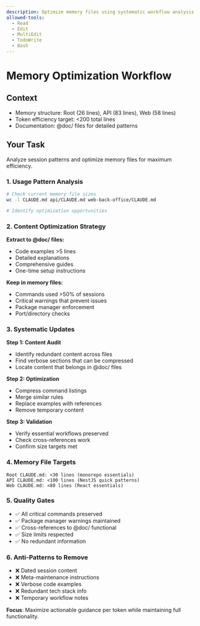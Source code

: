 ```yaml
---
description: Optimize memory files using systematic workflow analysis
allowed-tools:
  - Read
  - Edit
  - MultiEdit
  - TodoWrite
  - Bash
---
```


# Memory Optimization Workflow

## Context
- Memory structure: Root (26 lines), API (83 lines), Web (58 lines)
- Token efficiency target: <200 total lines
- Documentation: @doc/ files for detailed patterns

## Your Task

Analyze session patterns and optimize memory files for maximum efficiency.

### 1. Usage Pattern Analysis
```bash
# Check current memory file sizes
wc -l CLAUDE.md api/CLAUDE.md web-back-office/CLAUDE.md

# Identify optimization opportunities
```

### 2. Content Optimization Strategy

**Extract to @doc/ files:**
- Code examples >5 lines
- Detailed explanations
- Comprehensive guides
- One-time setup instructions

**Keep in memory files:**
- Commands used >50% of sessions
- Critical warnings that prevent issues
- Package manager enforcement
- Port/directory checks

### 3. Systematic Updates

**Step 1: Content Audit**
- Identify redundant content across files
- Find verbose sections that can be compressed
- Locate content that belongs in @doc/ files

**Step 2: Optimization**
- Compress command listings
- Merge similar rules
- Replace examples with references
- Remove temporary content

**Step 3: Validation**
- Verify essential workflows preserved
- Check cross-references work
- Confirm size targets met

### 4. Memory File Targets
```
Root CLAUDE.md: <30 lines (monorepo essentials)
API CLAUDE.md: <100 lines (NestJS quick patterns)
Web CLAUDE.md: <80 lines (React essentials)
```

### 5. Quality Gates
- ✅ All critical commands preserved
- ✅ Package manager warnings maintained  
- ✅ Cross-references to @doc/ functional
- ✅ Size limits respected
- ✅ No redundant information

### 6. Anti-Patterns to Remove
- ❌ Dated session content
- ❌ Meta-maintenance instructions
- ❌ Verbose code examples
- ❌ Redundant tech stack info
- ❌ Temporary workflow notes

**Focus**: Maximize actionable guidance per token while maintaining full functionality.